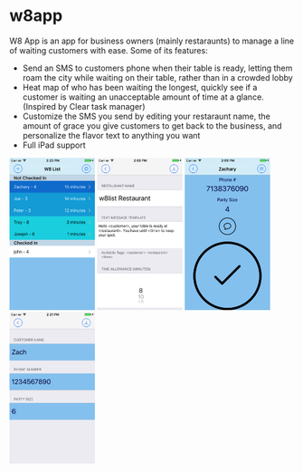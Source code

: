 # w8app
W8 App is an app for business owners (mainly restaraunts) to manage a line of waiting customers with ease. Some of its features:

<ul>
<li>Send an SMS to customers phone when their table is ready, letting them roam the city while waiting on their table, rather than in a crowded lobby</li>
<li>Heat map of who has been waiting the longest, quickly see if a customer is waiting an unacceptable amount of time at a glance. (Inspired by Clear task manager)</li>
<li>Customize the SMS you send by editing your restaraunt name, the amount of grace you give customers to get back to the business, and personalize the flavor text to anything you want</li>
<li>Full iPad support</li>
</ul>

<img src="https://github.com/zak123/w8app/blob/master/Simulator%20Screen%20Shot%20Mar%2027%2C%202017%2C%202.23.28%20PM.png" height="30%" width="30%">
<img src="https://github.com/zak123/w8app/blob/master/Simulator%20Screen%20Shot%20Mar%2027%2C%202017%2C%202.09.24%20PM.png"height="30%" width="30%">
<img src="https://github.com/zak123/w8app/blob/master/Simulator%20Screen%20Shot%20Mar%2027%2C%202017%2C%202.09.32%20PM.png" height="30%" width="30%">
<img src="https://github.com/zak123/w8app/blob/master/Simulator%20Screen%20Shot%20Mar%2027%2C%202017%2C%202.21.50%20PM.png"height="30%" width="30%">
